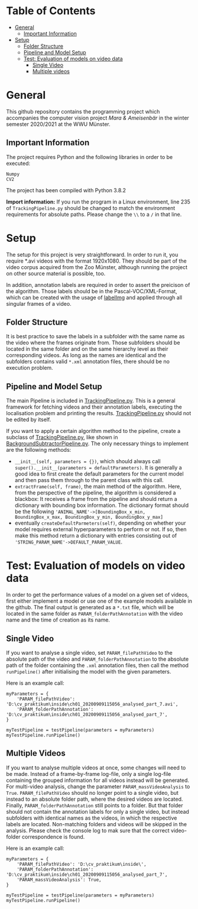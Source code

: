 
# Table of Contents
- [General](#general)
  * [Important Information](#important-information)
- [Setup](#setup)
  * [Folder Structure](#folder-structure)
  * [Pipeline and Model Setup](#pipeline-and-model-setup)
  * [Test: Evaluation of models on video data](#how-are-the-models-evaluated--how-do-you-get-the-performance-values-)
    + [Single Video](#single-video)
    + [Multiple videos](#multiple-videos)

# General
This github repository contains the programming project which accompanies the computer vision project *Mara & Ameisenbär* in the winter semester 2020/2021 at the WWU Münster.

## Important Information

The project requires Python and the following libraries in order to be executed:
```
Numpy
CV2
```

The project has been compiled with Python 3.8.2

**Import information:** If you run the program in a Linux environment, line 235 of ``TrackingPipeline.py`` should be changed to match the environment requirements for absolute paths. Please change the ``\\`` to a ``/`` in that line.

# Setup
The setup for this project is very straightforward. In order to run it, you require \*.avi videos with the format 1920x1080. They should be part of the video corpus acquired from the Zoo Münster, although running the project on other source material is possible, too.

In addition, annotation labels are required in order to assert the preicison of the algorithm. Those labels should be in the Pascal-VOC/XML-Format, which can be created with the usage of [labelImg](https://github.com/tzutalin/labelImg) and applied through all singular frames of a video. 

## Folder Structure
It is best practice to save the labels in a subfolder with the same name as the video where the frames originate from. Those subfolders should be located in the same folder and on the same hierarchy level as their corresponding videos. As long as the names are identical and the subfolders contains valid ``*.xml`` annotation files, there should be no execution problem. 


## Pipeline and Model Setup
The main Pipeline is included in [TrackingPipeline.py](https://github.com/jonaspmeise/cvpraktikum/blob/main/TrackingPipeline.py). This is a general framework for fetching videos and their annotation labels, executing the localisation problem and printing the results. [TrackingPipeline.py](https://github.com/jonaspmeise/cvpraktikum/blob/main/TrackingPipeline.py) should not be edited by itself. 

If you want to apply a certain algorithm method to the pipeline, create a subclass of [TrackingPipeline.py](https://github.com/jonaspmeise/cvpraktikum/blob/main/TrackingPipeline.py), like shown in [BackgroundSubtractorPipeline.py](https://github.com/jonaspmeise/cvpraktikum/blob/main/BackgroundSubtractorPipeline.py).
The only necessary things to implement are the following methods:

- ``__init__(self, parameters = {})``, which should always call ``super().__init__(parameters = defaultParameters)``. It is generally a good idea to first create the default parameters for the current model and then pass them through to the parent class with this call.
- ``extractFrame(self, frame)``, the main method of the algorithm. Here, from the perspective of the pipeline, the algorithm is considered a blackbox: It receives a frame from the pipeline and should return a dictionary with bounding box information. The dictionary format should be the following ``'ANIMAL_NAME'->[BoundingBox_x_min, BoundingBox_x_max, BoundingBox_y_min, BoundingBox_y_max]``
- eventually ``createDefaultParmeters(self)``, depending on whether your model requires external hyperparameters to perform or not. If so, then make this method return a dictionary with entries consisting out of ``'STRING_PARAM_NAME'->DEFAULT_PARAM_VALUE``.

# Test: Evaluation of models on video data
In order to get the performance values of a model on a given set of videos, first either implement a model or use one of the example models available in the github. The final output is generated as a ``*.txt`` file, which will be located in the same folder as  ``PARAM_folderPathAnnotation`` with the video name and the time of creation as its name.

## Single Video
If you want to analyse a single video, set ``PARAM_filePathVideo`` to the absolute path of the video and ``PARAM_folderPathAnnotation`` to the absolute path of the folder containing the ``.xml`` annotation files, then call the method ``runPipeline()`` after initialising the model with the given parameters. 

Here is an example call:

```
myParameters = {
    'PARAM_filePathVideo': 'D:\cv_praktikum\inside\ch01_20200909115056_analysed_part_7.avi',
    'PARAM_folderPathAnnotation': 'D:\cv_praktikum\inside\ch01_20200909115056_analysed_part_7',
}

myTestPipeline = testPipeline(parameters = myParameters)
myTestPipeline.runPipeline()
```

## Multiple Videos
If you want to analyse multiple videos at once, some changes will need to be made. Instead of a frame-by-frame log-file, only a single log-file containing the grouped information for all videos instead will be generated. For multi-video analysis, change the parameter ``PARAM_massVideoAnalysis`` to ``True``. ``PARAM_filePathVideo`` should no longer point to a single video, but instead to an absolute folder path, where the desired videos are located. Finally, ``PARAM_folderPathAnnotation`` still points to a folder. But that folder should not contain the annotation labels for only a single video, but instead subfolders with identical names as the videos, in which the respective labels are located. Non-matching folders and videos will be skipped in the analysis. Please check the console log to mak sure that the correct video-folder correspondence is found.

Here is an example call:
```
myParameters = {
    'PARAM_filePathVideo': 'D:\cv_praktikum\inside\',
    'PARAM_folderPathAnnotation': 'D:\cv_praktikum\inside\ch01_20200909115056_analysed_part_7',
    'PARAM_massVideoAnalysis': True,
}

myTestPipeline = testPipeline(parameters = myParameters)
myTestPipeline.runPipeline()
```
